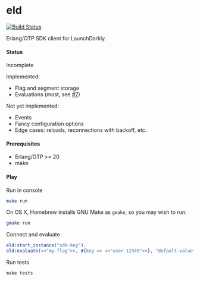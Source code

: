 # eld

[![Build Status](https://travis-ci.org/unix1/eld.svg?branch=master)](https://travis-ci.org/unix1/eld)

Erlang/OTP SDK client for LaunchDarkly.

#### Status
Incomplete

Implemented:
- Flag and segment storage
- Evaluations (most, see [#7](https://github.com/unix1/eld/issues/7))

Not yet implemented:
- Events
- Fancy configuration options
- Edge cases: reloads, reconnections with backoff, etc.

#### Prerequisites

- Erlang/OTP >= 20
- make

#### Play

Run in console
```bash
make run
```

On OS X, Homebrew installs GNU Make as `gmake`, so you may wish to run:

```bash
gmake run
```

Connect and evaluate
```erlang
eld:start_instance("sdk-key").
eld:evaluate(<<"my-flag">>, #{key => <<"user-12345">>}, "default-value").
```

Run tests
```dtd
make tests
```
